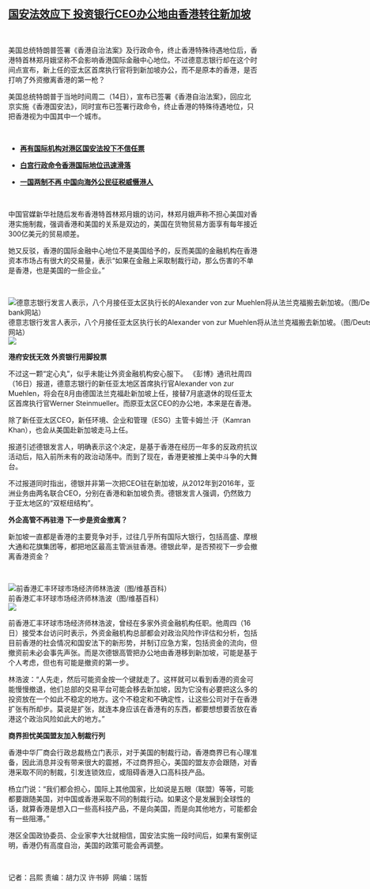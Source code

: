 <!--1594899900000-->
[国安法效应下   投资银行CEO办公地由香港转往新加坡](https://www.rfa.org/mandarin/yataibaodao/gangtai/al-07162020071705.html)
------

<p> </p><p>美国总统特朗普签署《香港自治法案》及行政命令，终止香港特殊待遇地位后，香港特首林郑月娥坚称不会影响香港国际金融中心地位。不过德意志银行却在这个时间点宣布，新上任的亚太区首席执行官将到新加坡办公，而不是原本的香港，是否打响了外资撤离香港的第一枪？</p><p>美国总统特朗普于当地时间周二（14日），宣布已签署《香港自治法案》，回应北京实施《香港国安法》，同时宣布已签署行政命令，终止香港的特殊待遇地位，只把香港视为中国其中一个城市。</p><p> </p><ul><li><b><a class="external-link" href="http://www.rfa.org/mandarin/Xinwen/WUL0716A-07162020045900.html">再有国际机构对港区国安法投下不信任票</a></b></li></ul><ul><li><b><a class="external-link" href="http://www.rfa.org/mandarin/Xinwen/WUL0715A-07152020005820.html">白宫行政命令香港国际地位迅速滑落</a></b></li></ul><ul><li><b><a class="external-link" href="http://www.rfa.org/mandarin/Xinwen/5-07152020112523.html">一国两制不再 中国向海外公民征税威慑港人</a></b></li></ul><p> </p><p>中国官媒新华社随后发布香港特首林郑月娥的访问，林郑月娥声称不担心美国对香港实施制裁，强调香港和美国的关系是双边的，美国在货物贸易方面享有每年接近300亿美元的贸易顺差。</p><p>她又反驳，香港的国际金融中心地位不是美国给予的，反而美国的金融机构在香港资本市场占有很大的交易量，表示“如果在金融上采取制裁行动，那么伤害的不单是香港，也是美国的一些企业。”</p><p> </p><p><div class="image-inline captioned" style="width:800px;"><div style="width:800px;"><img alt="德意志银行发言人表示，八个月接任亚太区执行长的Alexander von zur Muehlen将从法兰克福搬去新加坡。（图/Deutsche bank网站）" src="https://www.rfa.org/mandarin/yataibaodao/gangtai/al-07162020071705.html/Alexander-von-zur-Muehlen.jpg" title="德意志银行发言人表示，八个月接任亚太区执行长的Alexander von zur Muehlen将从法兰克福搬去新加坡。（图/Deutsche bank网站）"/></div><div class="image-caption"><span style="width:800px;">德意志银行发言人表示，八个月接任亚太区执行长的Alexander von zur Muehlen将从法兰克福搬去新加坡。（图/Deutsche bank网站）</span><span class="copyright"> </span></div><div id="zoomattribute"><a class="single_image" href="/mandarin/yataibaodao/gangtai/al-07162020071705.html/Alexander-von-zur-Muehlen.jpg" title="德意志银行发言人表示，八个月接任亚太区执行长的Alexander von zur Muehlen将从法兰克福搬去新加坡。（图/Deutsche bank网站）"><img src="/rfa_resources/graphics/icon-zoom.png"/></a></div></div></p><p><b>港府安抚无效 外资银行用脚投票</b></p><p>不过这一颗“定心丸”，似乎未能让外资金融机构安心服下。 《彭博》通讯社周四（16日）报道，德意志银行的新任亚太地区首席执行官Alexander von zur Muehlen，将会在8月由德国法兰克福赴新加坡上任，接替7月底退休的现任亚太区首席执行官Werner Steinmueller。而原亚太区CEO的办公地，本来是在香港。</p><p>除了新任亚太区CEO，新任环境、企业和管理（ESG）主管卡姆兰·汗（Kamran Khan），也会从美国赴新加坡走马上任。</p><p>报道引述德银发言人，明确表示这个决定，是基于香港在经历一年多的反政府抗议活动后，陷入前所未有的政治动荡中。而到了现在，香港更被推上美中斗争的大舞台。</p><p>不过报道同时指出，德银并非第一次把CEO驻在新加坡，从2012年到2016年，亚洲业务由两名联合CEO，分别在香港和新加坡负责。德银发言人强调，仍然致力于亚太地区的“双枢纽结构”。</p><p><b>外企高管不再驻港</b><b> </b><b>下一步是资金撤离？</b></p><p>新加坡一直都是香港的主要竞争对手，过往几乎所有国际大银行，包括高盛、摩根大通和花旗集团等，都把地区最高主管派驻香港。德银此举，是否预视下一步会撤离香港资金？</p><p> </p><p><div class="image-inline captioned" style="width:774px;"><div style="width:774px;"><img alt="前香港汇丰环球市场经济师林浩波（图/维基百科）" src="https://www.rfa.org/mandarin/yataibaodao/gangtai/al-07162020071705.html/67976d696ce28fd17167.jpg" title="前香港汇丰环球市场经济师林浩波（图/维基百科）"/></div><div class="image-caption"><span style="width:774px;">前香港汇丰环球市场经济师林浩波（图/维基百科）</span><span class="copyright"> </span></div><div id="zoomattribute"><a class="single_image" href="/mandarin/yataibaodao/gangtai/al-07162020071705.html/67976d696ce28fd17167.jpg" title="前香港汇丰环球市场经济师林浩波（图/维基百科）"><img src="/rfa_resources/graphics/icon-zoom.png"/></a></div></div></p><p>前香港汇丰环球市场经济师林浩波，曾经在多家外资金融机构任职。他周四（16日）接受本台访问时表示，外资金融机构总部都会对政治风险作评估和分析，包括目前香港的社会情况和国安法下的新形势，并制订应急方案，包括资金的流向，但撤资前未必会事先声张。而是次德银高管把办公地由香港移到新加坡，可能是基于个人考虑，但也有可能是撤资的第一步。</p><p>林浩波：“人先走，然后可能资金按一个键就走了。这样就可以看到香港的资金可能慢慢撤退，他们总部的交易平台可能会移去新加坡，因为它没有必要把这么多的投资放在一个如此不稳定的地方。这个不稳定和不确定性，让这些公司对于在香港扩张有所却步。莫说是扩张，就连本身应该在香港有的东西，都要想想要否放在香港这个政治风险如此大的地方。”</p><p><b>商界担忧美国盟友加入制裁行列</b></p><p>香港中华厂商会行政总裁杨立门表示，对于美国的制裁行动，香港商界已有心理准备，因此消息并没有带来很大的震撼，不过商界担心，美国的盟友亦会跟随，对香港采取不同的制裁，引发连锁效应，或阻碍香港入口高科技产品。</p><p>杨立门说：“我们都会担心，国际上其他国家，比如说是五眼（联盟）等等，可能都要跟随美国，对中国或香港采取不同的制裁行动。如果这个是发展到全球性的话，就算香港是想入口一些高科技产品，不是向美国，而是向其他地方，可能都会有一些阻滞。”</p><p>港区全国政协委员、企业家李大壮就相信，国安法实施一段时间后，如果有案例证明，香港仍有高度自治，美国的政策可能会再调整。</p><p> </p><p>记者：吕熙 责编：胡力汉 许书婷  网编：瑞哲</p>
